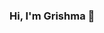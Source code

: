 ### Hi, I'm Grishma 👋

<!--
**gpatil745/gpatil745** is a ✨ _special_ ✨ repository because its `README.md` (this file) appears on your GitHub profile.

📊 Passionate about transforming data into actionable insights, I thrive on leveraging analytical tools and techniques to address business needs effectively.

📚 Currently pursuing a Masters in Information Technology and Analytics, anticipating graduation in December 2024.

👩‍💻 Work Experience
In my previous role, I conducted detailed data analyses to extract valuable insights and improve business performance. Collaborating cross-functionally, I contributed to the development and implementation of innovative solutions to address challenges and drive growth.

Through internships, I gained hands-on experience in data visualization and reporting, honing my skills in translating complex data into understandable and actionable insights.

⚒️ Skills & Tools
Proficient in SQL, Python, and R for data analysis and manipulation. Experienced in using visualization tools such as Tableau and Power BI to create informative dashboards and reports. Familiar with statistical analysis and machine learning concepts.

🔖 Currently Learning
Furthering my knowledge in statistical modeling and predictive analytics.
Exploring advanced data visualization techniques for enhanced storytelling.
Strengthening my understanding of business intelligence tools for comprehensive data analysis and reporting.
-->
